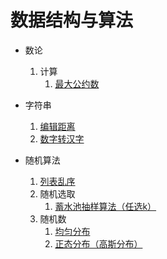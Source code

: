 # 数据结构与算法

- 数论
	1. 计算
		1. [最大公约数](数论/最大公约数.md)

- 字符串
    1. [编辑距离](字符串/编辑距离)
    1. [数字转汉字](字符串/数字转汉字)
  
- 随机算法
    1. [列表乱序](随机算法/列表乱序)
    1. 随机选取
        1. [蓄水池抽样算法（任选k）](随机算法/蓄水池抽样)
	1. 随机数
		1. [均匀分布](随机算法/均匀分布)
		1. [正态分布（高斯分布）](随机算法/正态分布（高斯分布）)